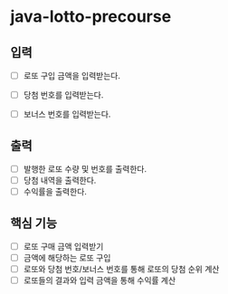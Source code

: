 # java-lotto-precourse


## 입력
- [ ] 로또 구입 금액을 입력받는다.
- [ ] 당첨 번호를 입력받는다.
- [ ] 보너스 번호를 입력받는다.


## 출력
- [ ] 발행한 로또 수량 및 번호를 출력한다.
- [ ] 당첨 내역을 출력한다.
- [ ] 수익률을 출력한다.

## 핵심 기능
- [ ] 로또 구매 금액 입력받기
- [ ] 금액에 해당하는 로또 구입
- [ ] 로또와 당첨 번호/보너스 번호를 통해 로또의 당첨 순위 계산
- [ ] 로또들의 결과와 입력 금액을 통해 수익률 계산